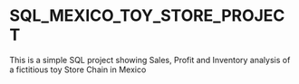 # SQL_MEXICO_TOY_STORE_PROJECT
This is a simple SQL project showing Sales, Profit and Inventory analysis of a fictitious toy Store Chain in Mexico
